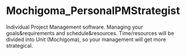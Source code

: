 # Mochigoma_PersonalPMStrategist
Individual Project Management software. Managing your goals&amp;requirements and schedule&amp;resources. Time/resources will be divided into Unit (Mochigoma), so your management will get more strategical.
